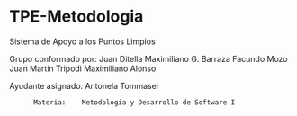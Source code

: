 # TPE-Metodologia
Sistema de Apoyo a los Puntos Limpios

Grupo conformado por: Juan Ditella
                      Maximiliano G. Barraza
                      Facundo Mozo
                      Juan Martin Tripodi
                      Maximiliano Alonso
                      
Ayudante asignado:    Antonela Tommasel

          Materia:    Metodologia y Desarrollo de Software I



